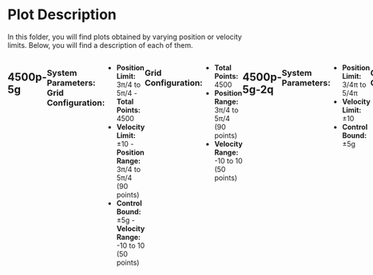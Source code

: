 # Plot Description

In this folder, you will find plots obtained by varying position or velocity limits. Below, you will find a description of each of them.

<div style="display: flex; justify-content: space-between;">

## 4500p-5g
### System Parameters:                          Grid Configuration:
- **Position Limit:** 3π/4 to 5π/4              - **Total Points:** 4500
- **Velocity Limit:** ±10                       - **Position Range:** 3π/4 to 5π/4 (90 points)
- **Control Bound:** ±5g                        - **Velocity Range:** -10 to 10 (50 points)

### Grid Configuration:
- **Total Points:** 4500
- **Position Range:** 3π/4 to 5π/4 (90 points)
- **Velocity Range:** -10 to 10 (50 points)

---

## 4500p-5g-2q
### System Parameters:
- **Position Limit:** 3/4π to 5/4π
- **Velocity Limit:** ±10
- **Control Bound:** ±5g

### Grid Configuration:
- **Total Points:** 4500
- **Position Range:** π/2 to 3π/2 (90 points)
- **Velocity Range:** -10 to 10 (50 points)

---

Feel free to explore the respective folders for each system to find the implementation details and code related to the Deep Q-Learning training and evaluation for the specified pendulum configurations.

For more information, refer to the individual README files within each system's folder.



